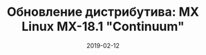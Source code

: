 ---
layout: post
title: "Обновление дистрибутива: MX Linux MX-18.1 \"Continuum\""
date: 2019-02-12   
---